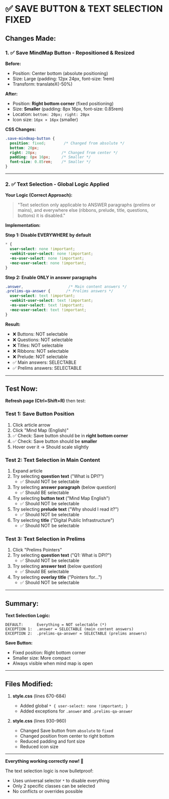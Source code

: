 # ✅ SAVE BUTTON & TEXT SELECTION FIXED

## Changes Made:

### 1. ✅ Save MindMap Button - Repositioned & Resized

**Before:**
- Position: Center bottom (absolute positioning)
- Size: Large (padding: 12px 24px, font-size: 1rem)
- Transform: translateX(-50%)

**After:**
- Position: **Right bottom corner** (fixed positioning)
- Size: **Smaller** (padding: 8px 16px, font-size: 0.85rem)
- Location: `bottom: 20px; right: 20px`
- Icon size: `16px × 16px` (smaller)

**CSS Changes:**
```css
.save-mindmap-button {
  position: fixed;        /* Changed from absolute */
  bottom: 20px;
  right: 20px;           /* Changed from center */
  padding: 8px 16px;     /* Smaller */
  font-size: 0.85rem;    /* Smaller */
}
```

---

### 2. ✅ Text Selection - Global Logic Applied

**Your Logic (Correct Approach):**
> "Text selection only applicable to ANSWER paragraphs (prelims or mains), and everywhere else (ribbons, prelude, title, questions, buttons) it is disabled."

**Implementation:**

**Step 1: Disable EVERYWHERE by default**
```css
* {
  user-select: none !important;
  -webkit-user-select: none !important;
  -ms-user-select: none !important;
  -moz-user-select: none !important;
}
```

**Step 2: Enable ONLY in answer paragraphs**
```css
.answer,                    /* Main content answers */
.prelims-qa-answer {       /* Prelims answers */
  user-select: text !important;
  -webkit-user-select: text !important;
  -ms-user-select: text !important;
  -moz-user-select: text !important;
}
```

**Result:**
- ❌ Buttons: NOT selectable
- ❌ Questions: NOT selectable
- ❌ Titles: NOT selectable
- ❌ Ribbons: NOT selectable
- ❌ Prelude: NOT selectable
- ✅ Main answers: SELECTABLE
- ✅ Prelims answers: SELECTABLE

---

## Test Now:

**Refresh page (Ctrl+Shift+R)** then test:

### Test 1: Save Button Position
1. Click article arrow
2. Click "Mind Map (English)"
3. ✅ Check: Save button should be in **right bottom corner**
4. ✅ Check: Save button should be **smaller**
5. Hover over it → Should scale slightly

### Test 2: Text Selection in Main Content
1. Expand article
2. Try selecting **question text** ("What is DPI?")
   - ✅ Should NOT be selectable
3. Try selecting **answer paragraph** (below question)
   - ✅ Should BE selectable
4. Try selecting **button text** ("Mind Map English")
   - ✅ Should NOT be selectable
5. Try selecting **prelude text** ("Why should I read it?")
   - ✅ Should NOT be selectable
6. Try selecting **title** ("Digital Public Infrastructure")
   - ✅ Should NOT be selectable

### Test 3: Text Selection in Prelims
1. Click "Prelims Pointers"
2. Try selecting **question text** ("Q1: What is DPI?")
   - ✅ Should NOT be selectable
3. Try selecting **answer text** (below question)
   - ✅ Should BE selectable
4. Try selecting **overlay title** ("Pointers for...")
   - ✅ Should NOT be selectable

---

## Summary:

**Text Selection Logic:**
```
DEFAULT:      Everything = NOT selectable (*)
EXCEPTION 1:  .answer = SELECTABLE (main content answers)
EXCEPTION 2:  .prelims-qa-answer = SELECTABLE (prelims answers)
```

**Save Button:**
- Fixed position: Right bottom corner
- Smaller size: More compact
- Always visible when mind map is open

---

## Files Modified:

1. **style.css** (lines 670-684)
   - Added global `* { user-select: none !important; }`
   - Added exceptions for `.answer` and `.prelims-qa-answer`

2. **style.css** (lines 930-960)
   - Changed Save button from `absolute` to `fixed`
   - Changed position from center to right bottom
   - Reduced padding and font size
   - Reduced icon size

---

**Everything working correctly now! 🚀**

The text selection logic is now bulletproof:
- Uses universal selector `*` to disable everything
- Only 2 specific classes can be selected
- No conflicts or overrides possible
